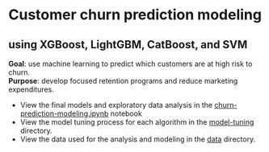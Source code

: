 # Customer churn prediction modeling
## using XGBoost, LightGBM, CatBoost, and SVM

**Goal**: use machine learning to predict which customers are at high risk to churn. 
<br>**Purpose**: develop focused retention programs and reduce marketing expenditures.

* View the final models and exploratory data analysis in the [churn-prediction-modeling.ipynb](https://github.com/ayn28/churn-prediction-modeling/blob/master/churn-prediction-modeling.ipynb) notebook
* View the model tuning process for each algorithm in the [model-tuning](https://github.com/ayn28/churn-prediction-modeling/tree/master/model-tuning) directory.
* View the data used for the analysis and modeling in the [data](https://github.com/ayn28/churn-prediction-modeling/tree/master/data) directory.
